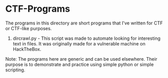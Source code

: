 # CTF-Programs
The programs in this directory are short programs that I've written for CTF or CTF-like purposes.

1. dircrawl.py  -  This script was made to automate looking for interesting text in files. It was originally made for a vulnerable machine on HackTheBox.

Note: The programs here are generic and can be used elsewhere. Their purpose is to demonstrate and practice using simple python or simple scripting.
